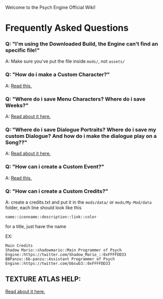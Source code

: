 Welcome to the Psych Engine Official Wiki!

# Frequently Asked Questions
### Q: "I'm using the Downloaded Build, the Engine can't find an specific file!"
A: Make sure you've put the file inside `mods/`, not `assets/`

### Q: "How do i make a Custom Character?"
A: [Read this.](https://github.com/ShadowMario/FNF-PsychEngine/wiki/Creating-a-Character)

### Q: "Where do i save Menu Characters? Where do i save Weeks?"
A: [Read about it here.](https://github.com/ShadowMario/FNF-PsychEngine/wiki/Adding-a-New-Week)

### Q: "Where do i save Dialogue Portraits? Where do i save my custom Dialogue? And how do i make the dialogue play on a Song??"
A: [Read about it here.](https://github.com/ShadowMario/FNF-PsychEngine/wiki/Dialogues)

### Q: "How can i create a Custom Event?"
A: [Read this.](https://github.com/ShadowMario/FNF-PsychEngine/wiki/Creating-an-Event)

### Q: "How can i create a Custom Credits?"
A: create a credits.txt and put it in the `mods/data/` or `mods/My-Mod/data` folder, each line should look like this 

`name::iconname::description::link::color`

for a title, just have the name

EX:

```
Main Credits
Shadow Mario::shadowmario::Main Programmer of Psych Engine::https://twitter.com/Shadow_Mario_::0xFFFFDD33
BBPanzu::bb-panzu::Assistant Programmer of Psych Engine::https://twitter.com/bbsub3::0xFFFFDD33
```

## TEXTURE ATLAS HELP:
[Read about it here.](https://github.com/Smokey555/Flixel-TextureAtlas/blob/main/README.md)


